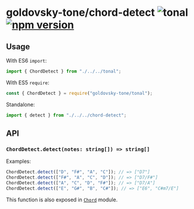# goldovsky-tone/chord-detect ![tonal](https://img.shields.io/badge/goldovsky-tone-chord_detect-yellow.svg?style=flat-square) [![npm version](https://img.shields.io/npm/v/goldovsky-tone/chord-detect.svg?style=flat-square)](https://www.npmjs.com/package/goldovsky-tone/chord-detect)

## Usage

With ES6 `import`:

```js
import { ChordDetect } from "./../../tonal";
```

With ES5 `require`:

```js
const { ChordDetect } = require("goldovsky-tone/tonal");
```

Standalone:

```js
import { detect } from "./../../chord-detect";
```

## API

### `ChordDetect.detect(notes: string[]) => string[]`

Examples:

```js
ChordDetect.detect(["D", "F#", "A", "C"]); // => ["D7"]
ChordDetect.detect(["F#", "A", "C", "D"]); // => ["D7/F#"]
ChordDetect.detect(["A", "C", "D", "F#"]); // => ["D7/A"]
ChordDetect.detect(["E", "G#", "B", "C#"]); // => ["E6", "C#m7/E"]
```

This function is also exposed in [`Chord`](/packages/chord) module.
